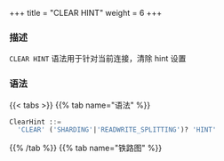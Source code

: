 +++
title = "CLEAR HINT"
weight = 6
+++

### 描述

`CLEAR HINT` 语法用于针对当前连接，清除 hint 设置

### 语法

{{< tabs >}}
{{% tab name="语法" %}}
```sql
ClearHint ::=
  'CLEAR' ('SHARDING'|'READWRITE_SPLITTING')? 'HINT' 
```
{{% /tab %}}
{{% tab name="铁路图" %}}
<iframe frameborder="0" name="diagram" id="diagram" width="100%" height="100%"></iframe>
{{% /tab %}}
{{< /tabs >}}

### 补充说明

- 未指定 `SHARDING` / `READWRITE_SPLITTING` 时，默认清除所有 hint 设置

### 示例

- 清除 `SHARDING` 的 hint 设置

```sql
CLEAR SHARDING HINT;
```

- 清除 `READWRITE_SPLITTING` 的 hint 设置

```sql
CLEAR READWRITE_SPLITTING HINT;
```

- 清除所有 hint 设置

```sql
CLEAR HINT;
```

### 保留字

`CLEAR`、`SHARDING`、`READWRITE_SPLITTING`、`HINT`

### 相关链接

- [保留字](/cn/reference/distsql/syntax/reserved-word/)